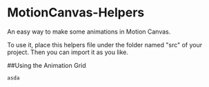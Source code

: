 # MotionCanvas-Helpers
An easy way to make some animations in Motion Canvas.


To use it, place this helpers file under the folder named "src" of your project. Then you can import it as you like.

##Using the Animation Grid
```ts
asda
